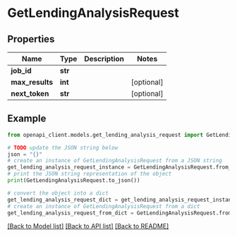 # GetLendingAnalysisRequest


## Properties

Name | Type | Description | Notes
------------ | ------------- | ------------- | -------------
**job_id** | **str** |  | 
**max_results** | **int** |  | [optional] 
**next_token** | **str** |  | [optional] 

## Example

```python
from openapi_client.models.get_lending_analysis_request import GetLendingAnalysisRequest

# TODO update the JSON string below
json = "{}"
# create an instance of GetLendingAnalysisRequest from a JSON string
get_lending_analysis_request_instance = GetLendingAnalysisRequest.from_json(json)
# print the JSON string representation of the object
print(GetLendingAnalysisRequest.to_json())

# convert the object into a dict
get_lending_analysis_request_dict = get_lending_analysis_request_instance.to_dict()
# create an instance of GetLendingAnalysisRequest from a dict
get_lending_analysis_request_from_dict = GetLendingAnalysisRequest.from_dict(get_lending_analysis_request_dict)
```
[[Back to Model list]](../README.md#documentation-for-models) [[Back to API list]](../README.md#documentation-for-api-endpoints) [[Back to README]](../README.md)


